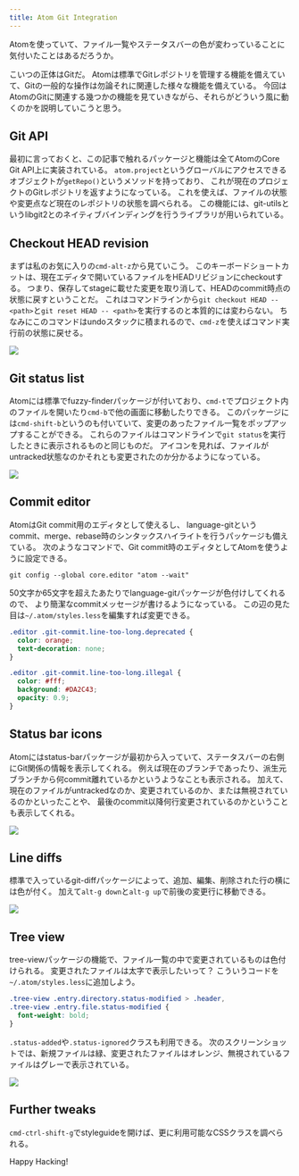 ```yaml
---
title: Atom Git Integration
---
```


Atomを使っていて、ファイル一覧やステータスバーの色が変わっていることに気付いたことはあるだろうか。

こいつの正体はGitだ。
Atomは標準でGitレポジトリを管理する機能を備えていて、Gitの一般的な操作は勿論それに関連した様々な機能を備えている。
今回はAtomのGitに関連する幾つかの機能を見ていきながら、それらがどういう風に動くのかを説明していこうと思う。

## Git API
最初に言っておくと、この記事で触れるパッケージと機能は全てAtomのCore Git API上に実装されている。
`atom.project`というグローバルにアクセスできるオブジェクトが`getRepo()`というメソッドを持っており、
これが現在のプロジェクトのGitレポジトリを返すようになっている。
これを使えば、ファイルの状態や変更点など現在のレポジトリの状態を調べられる。
この機能には、git-utilsというlibgit2とのネイティブバインディングを行うライブラリが用いられている。

## Checkout HEAD revision
まずは私のお気に入りの`cmd-alt-z`から見ていこう。
このキーボードショートカットは、現在エディタで開いているファイルをHEADリビジョンにcheckoutする。
つまり、保存してstageに載せた変更を取り消して、HEADのcommit時点の状態に戻すということだ。
これはコマンドラインから`git checkout HEAD -- <path>`と`git reset HEAD -- <path>`を実行するのと本質的には変わらない。
ちなみにこのコマンドはundoスタックに積まれるので、`cmd-z`を使えばコマンド実行前の状態に戻せる。

![](https://f.cloud.github.com/assets/671378/2402434/f8d3b90a-aa21-11e3-8e8c-ba0385eef5f7.gif)

## Git status list
Atomには標準でfuzzy-finderパッケージが付いており、`cmd-t`でプロジェクト内のファイルを開いたり`cmd-b`で他の画面に移動したりできる。
このパッケージには`cmd-shift-b`というのも付いていて、変更のあったファイル一覧をポップアップすることができる。
これらのファイルはコマンドラインで`git status`を実行したときに表示されるものと同じものだ。
アイコンを見れば、ファイルがuntracked状態なのかそれとも変更されたのか分かるようになっている。

![](https://f.cloud.github.com/assets/671378/2404483/46581224-aa3c-11e3-836c-d79a5a8e9551.gif)

## Commit editor
AtomはGit commit用のエディタとして使えるし、
language-gitというcommit、merge、rebase時のシンタックスハイライトを行うパッケージも備えている。
次のようなコマンドで、Git commit時のエディタとしてAtomを使うように設定できる。

```
git config --global core.editor "atom --wait"
```

50文字か65文字を超えたあたりでlanguage-gitパッケージが色付けしてくれるので、
より簡潔なcommitメッセージが書けるようになっている。
この辺の見た目は`~/.atom/styles.less`を編集すれば変更できる。

```css
.editor .git-commit.line-too-long.deprecated {
  color: orange;
  text-decoration: none;
}

.editor .git-commit.line-too-long.illegal {
  color: #fff;
  background: #DA2C43;
  opacity: 0.9;
}
```

## Status bar icons
Atomにはstatus-barパッケージが最初から入っていて、ステータスバーの右側にGit関係の情報を表示してくれる。
例えば現在のブランチであったり、派生元ブランチから何commit離れているかというようなことも表示される。
加えて、現在のファイルがuntrackedなのか、変更されているのか、または無視されているのかといったことや、
最後のcommit以降何行変更されているのかということも表示してくれる。

![](https://f.cloud.github.com/assets/671378/2402807/fbebfeea-aa26-11e3-94c0-7caffd1774e8.gif)

## Line diffs
標準で入っているgit-diffパッケージによって、追加、編集、削除された行の横には色が付く。
加えて`alt-g down`と`alt-g up`で前後の変更行に移動できる。

![](https://f.cloud.github.com/assets/671378/2241519/04791a24-9cd6-11e3-9a12-164cabe81d58.png)

## Tree view
tree-viewパッケージの機能で、ファイル一覧の中で変更されているものは色付けられる。
変更されたファイルは太字で表示したいって？
こういうコードを`~/.atom/styles.less`に追加しよう。

```css
.tree-view .entry.directory.status-modified > .header,
.tree-view .entry.file.status-modified {
  font-weight: bold;
}
```

`.status-added`や`.status-ignored`クラスも利用できる。
次のスクリーンショットでは、新規ファイルは緑、変更されたファイルはオレンジ、無視されているファイルはグレーで表示されている。

![](https://f.cloud.github.com/assets/671378/2404228/ea43d5ac-aa38-11e3-8324-6544a433ad23.png)

## Further tweaks
`cmd-ctrl-shift-g`でstyleguideを開けば、更に利用可能なCSSクラスを調べられる。

Happy Hacking!
